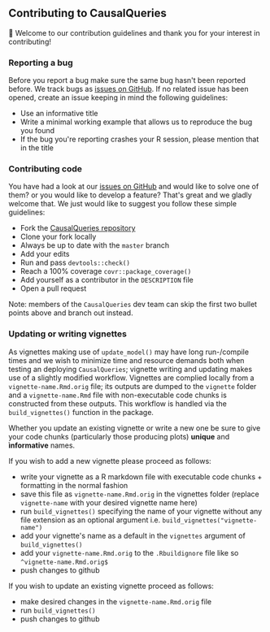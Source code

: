 ## Contributing to CausalQueries

:tada: Welcome to our contribution guidelines and thank you for your interest in contributing! 

  
### Reporting a bug
  
  Before you report a bug make sure the same bug hasn't been reported before. We track bugs as [issues on GitHub](https://github.com/macartan/CausalQueries/issues). 
  If no related issue has been opened, create an issue keeping in mind the following guidelines:
  
  - Use an informative title
  - Write a minimal working example that allows us to reproduce the bug you found
  - If the bug you're reporting crashes your R session, please mention that in the title
  
### Contributing code
  
  You have had a look at our [issues on GitHub](https://github.com/macartan/CausalQueries/issues) and would like to solve one of them? or you would like to develop a feature? 
  That's great and we gladly welcome that. We just would like to suggest you follow these simple guidelines:
  
  - Fork the [CausalQueries repository](https://github.com/macartan/CausalQueries) 
  - Clone your fork locally 
  - Always be up to date with the `master` branch
  - Add your edits
  - Run and pass `devtools::check()`
  - Reach a 100% coverage `covr::package_coverage()`
  - Add yourself as a contributor in the `DESCRIPTION` file
  - Open a pull request
  
  
  Note: members of the `CausalQueries` dev team can skip the first two bullet points above and branch out instead.
  
### Updating or writing vignettes 
  
  As vignettes making use of `update_model()` may have long run-/compile times and we wish to minimize time and resource demands both when 
  testing an deploying `CausalQueries`; vignette writing and updating makes use of a slightly modified workflow. 
  Vignettes are complied locally from a `vignette-name.Rmd.orig` file; its outputs are dumped to the `vignette` folder and a `vignette-name.Rmd` 
  file with non-executable code chunks is constructed from these outputs. This workflow is handled via the `build_vignettes()` function in 
  the package.
  
  Whether you update an existing vignette or write a new one be sure to give your code chunks (particularly those producing plots) **unique** and **ìnformative** names.
  
  If you wish to add a new vignette please proceed as follows: 
  
  - write your vignette as a R markdown file with executable code chunks + formatting in the normal fashion
  - save this file as `vignette-name.Rmd.orig` in the vignettes folder (replace `vignette-name` with your desired vignette name here)
  - run `build_vignettes()` specifying the name of your vignette without any file extension as an optional argument i.e. `build_vignettes("vignette-name")` 
  - add your vignette's name as a default in the `vignettes` argument of `build_vignettes()`
  - add your `vignette-name.Rmd.orig` to the `.Rbuildignore` file like so `^vignette-name.Rmd.orig$`
  - push changes to github 
  
  If you wish to update an existing vignette proceed as follows: 
  
  - make desired changes in the `vignette-name.Rmd.orig` file 
  - run `build_vignettes()` 
  - push changes to github

  
  
